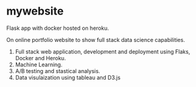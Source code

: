 # mywebsite
Flask app with docker hosted on heroku.

On online portfolio website to show full stack data science capabilities. 
1. Full stack web application, development and deployment using Flaks, Docker and Heroku. 
2. Machine Learning.
3. A/B testing and stastical analysis. 
4. Data visulaization using tableau and D3.js
